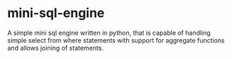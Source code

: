 # mini-sql-engine
A simple mini sql engine written in python, that is capable of handling simple select from where statements with support for aggregate functions and allows joining of statements.
